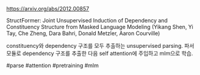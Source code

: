 https://arxiv.org/abs/2012.00857

StructFormer: Joint Unsupervised Induction of Dependency and
  Constituency Structure from Masked Language Modeling (Yikang Shen, Yi Tay, Che Zheng, Dara Bahri, Donald Metzler, Aaron Courville)

constituency와 dependency 구조를 모두 추출하는 unsupervised parsing. 파서 모듈로 dependency 구조를 추출한 다음 self attention에 주입하고 mlm으로 학습.

#parse #attention #pretraining #mlm